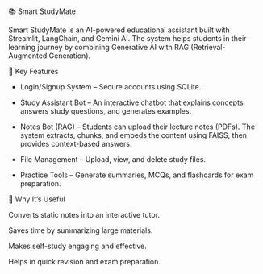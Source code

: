📚 Smart StudyMate

Smart StudyMate is an AI-powered educational assistant built with Streamlit, LangChain, and Gemini AI.
The system helps students in their learning journey by combining Generative AI with RAG (Retrieval-Augmented Generation).

🔹 Key Features

- Login/Signup System – Secure accounts using SQLite.

- Study Assistant Bot – An interactive chatbot that explains concepts, answers study questions, and generates examples.

- Notes Bot (RAG) – Students can upload their lecture notes (PDFs). The system extracts, chunks, and embeds the content using FAISS, then provides context-based answers.

- File Management – Upload, view, and delete study files.

- Practice Tools – Generate summaries, MCQs, and flashcards for exam preparation.

🔹 Why It’s Useful

Converts static notes into an interactive tutor.

Saves time by summarizing large materials.

Makes self-study engaging and effective.

Helps in quick revision and exam preparation.